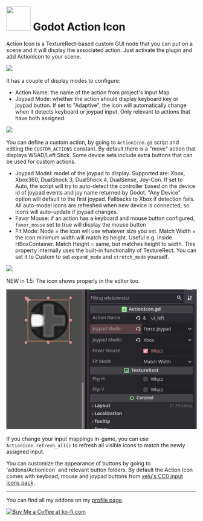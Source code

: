 # <img src="Media/Icon.png" width="64" height="64"> Godot Action Icon

Action Icon is a TextureRect-based custom GUI node that you can put on a scene and it will display the associated action. Just activate the plugin and add ActionIcon to your scene.

![](Media/Screenshot1.png)

It has a couple of display modes to configure:

- Action Name: the name of the action from project's Input Map
- Joypad Mode: whether the action should display keyboard key or joypad button. If set to "Adaptive", the icon will automatically change when it detects keyboard or joypad input. Only relevant to actions that have both assigned.

![](Media/ReadmeActions.gif)

You can define a custom action, by going to `ActionIcon.gd` script and editing the `CUSTOM_ACTIONS` constant. By default there is a "move" action that displays WSAD/Left Stick. Some device sets include extra buttons that can be used for custom actions.

- Joypad Model: model of the joypad to display. Supported are: Xbox, Xbox360, DualShock 3, DualShock 4, DualSense, Joy-Con. If set to Auto, the script will try to auto-detect the controller based on the device id of joypad events and joy name returned by Godot. "Any Device" option will default to the first joypad. Fallbacks to Xbox if detection fails. All auto-model icons are refreshed when new device is connected, so icons will auto-update if joypad changes.
- Favor Mouse: if an action has a keyboard and mouse button configured, `favor_mouse` set to true will display the mouse button
- Fit Mode: Node = the icon will use whatever size you set. Match Width = the icon minimum width will match its height. Useful e.g. inside HBoxContainer. Match Height = same, but matches height to width. This property internally uses the built-in functionality of TextureRect. You can set it to Custom to set `expand_mode` and `stretch_mode` yourself.

![](Media/ReadmeSize.gif)

NEW in 1.5: The icon shows properly in the editor too.

![](Media/ReadmeEditor.gif)

If you change your input mappings in-game, you can use `ActionIcon.refresh_all()` to refresh all visible icons to match the newly assigned input.

You can customize the appearance of buttons by going to 'addons/ActionIcon` and relevant button folders. By default the Action Icon comes with keyboad, mouse and joypad buttons from [xelu's CC0 input icons pack](https://opengameart.org/content/free-keyboard-and-controllers-prompts-pack).

___
You can find all my addons on my [profile page](https://github.com/KoBeWi).

<a href='https://ko-fi.com/W7W7AD4W4' target='_blank'><img height='36' style='border:0px;height:36px;' src='https://cdn.ko-fi.com/cdn/kofi1.png?v=3' border='0' alt='Buy Me a Coffee at ko-fi.com' /></a>
